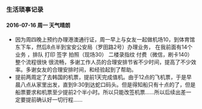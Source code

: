 ### 生活琐事记录

#### 2016-07-16 周一 天气晴朗 
- 因为周四晚上预约办理港澳通行证，周一早上与女友一起做机场10，到体育馆东下车，然后8点半到宝安公安局（罗田路2号）办理业务， 在我前面有14个业务 ，排队 打印 签字 拍照（现场30） 二楼录指纹 付费（微信，刷卡140）整个流程很快 很流畅，多谢工作人员的合理安排节省不少时间，提高了不少效率。多谢女友的合理安排时间，和经验起到了帮助。
- 提前两周定了去韩国的机票，提前1天完成值机。由于12点的飞机票，于是早晨八点从家里出发，直到9:30到达蛇口码头。但是得知船只有十点的了，但是船票要求和机票至少提前2个半小时。所以只能改签机票……所以后续出差一定要提前确认好一切行程……